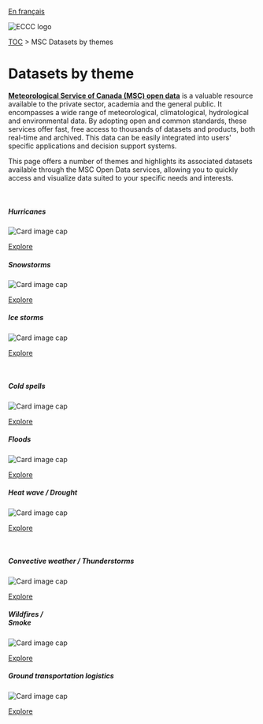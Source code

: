 [En français](readme_fr.md)

![ECCC logo](../img_eccc-logo.png)

[TOC](../readme_en.md) > MSC Datasets by themes

# Datasets by theme

**[Meteorological Service of Canada (MSC) open data](../msc-data/readme_en.md)** is a valuable resource available to the private sector, academia and the general public. It encompasses a wide range of meteorological, climatological, hydrological and environmental data. By adopting open and common standards, these services offer fast, free access to thousands of datasets and products, both real-time and archived. This data can be easily integrated into users' specific applications and decision support systems.

This page offers a number of themes and highlights its associated datasets available through the MSC Open Data services, allowing you to quickly access and visualize data suited to your specific needs and interests.

</br>

<link rel="stylesheet" href="../../css/weather-icons-master/css/weather-icons.min.css">
<div class="card-deck">
  <div class="card mb-3 text-center" style="border-radius: 15px;">
    <div class="card-header bg-light" style="border-top-left-radius: 15px; border-top-right-radius: 15px;"><h5 >Hurricanes</h5><i class="wi wi-hurricane" style="font-size: 30px;"></i></div>
    <div class="card-body">
      <img class="card-img-top" src="https://collaboration.cmc.ec.gc.ca/cmc/cmos/public_doc/msc-data-themes/hurricane.jpg" alt="Card image cap">
      <p class="card-text"><a href="../hurricanes_en" class="btn btn-primary">Explore</a>
    </div>
  </div>
  <div class="card mb-3 text-center" style="border-radius: 15px;">
    <div class="card-header bg-light" style="border-top-left-radius: 15px; border-top-right-radius: 15px;"><h5>Snowstorms</h5><i class="wi wi-snow-wind" style="font-size: 30px;"></i></div>
    <div class="card-body">
      <img class="card-img-top" src="https://collaboration.cmc.ec.gc.ca/cmc/cmos/public_doc/msc-data-themes/snowstorms.jpg" alt="Card image cap">
      <p class="card-text"><a href="../snowstorms_en" class="btn btn-primary">Explore</a>
    </div>
  </div>
  <div class="card mb-3 text-center" style="border-radius: 15px;">
    <div class="card-header bg-light" style="border-top-left-radius: 15px; border-top-right-radius: 15px;"><h5>Ice storms</h5><i class="wi wi-rain-mix" style="font-size: 30px;"></i></div>
    <div class="card-body">
      <img class="card-img-top" src="https://collaboration.cmc.ec.gc.ca/cmc/cmos/public_doc/msc-data-themes/ice_storms.JPG" alt="Card image cap">
      <p class="card-text"><a href="../ice_storms_en" class="btn btn-primary">Explore</a>
    </div>
  </div>
</div>
</br>

<div class="card-deck">
  <div class="card mb-3 text-center" style="border-radius: 15px;">
    <div class="card-header bg-light" style="border-top-left-radius: 15px; border-top-right-radius: 15px;"><h5>Cold spells </h5><i class="wi wi-snowflake-cold" style="font-size: 30px;"></i></div>
    <div class="card-body">
      <img class="card-img-top" src="https://collaboration.cmc.ec.gc.ca/cmc/cmos/public_doc/msc-data-themes/cold_spells.jpg" alt="Card image cap">
      <p class="card-text"><a href="../cold_spells_en" class="btn btn-primary">Explore</a>
    </div>
  </div>
  <div class="card mb-3 text-center" style="border-radius: 15px;">
    <div class="card-header bg-light" style="border-top-left-radius: 15px; border-top-right-radius: 15px;"><h5>Floods</h5><i class="wi wi-flood" style="font-size: 30px;"></i></div>
    <div class="card-body">
      <img class="card-img-top" src="https://collaboration.cmc.ec.gc.ca/cmc/cmos/public_doc/msc-data-themes/floods.jpg" alt="Card image cap">
      <p class="card-text"><a href="../floods_en" class="btn btn-primary">Explore</a>
    </div>
  </div>
  <div class="card mb-3 text-center" style="border-radius: 15px;">
    <div class="card-header bg-light" style="border-top-left-radius: 15px; border-top-right-radius: 15px;"><h5>Heat wave / Drought</h5><i class="wi wi-hot" style="font-size: 30px;"></i></div>
    <div class="card-body">
      <img class="card-img-top" src="https://collaboration.cmc.ec.gc.ca/cmc/cmos/public_doc/msc-data-themes/drought.jpg" alt="Card image cap">
      <p class="card-text"><a href="../drought_en" class="btn btn-primary">Explore</a>
    </div>
  </div>
</div>
</br>

<div class="card-deck">
  <div class="card mb-3 text-center" style="border-radius: 15px;">
    <div class="card-header bg-light" style="border-top-left-radius: 15px; border-top-right-radius: 15px;"><h5>Convective weather / Thunderstorms</h5><i class="wi wi-lightning" style="font-size: 30px;"></i></div>
    <div class="card-body">
      <img class="card-img-top" src="https://collaboration.cmc.ec.gc.ca/cmc/cmos/public_doc/msc-data-themes/thunderstorms.jpg" alt="Card image cap">
      <p class="card-text"><a href="../thunderstorms_en" class="btn btn-primary">Explore</a>
    </div>
  </div>
  <div class="card mb-3 text-center" style="border-radius: 15px;">
    <div class="card-header bg-light" style="border-top-left-radius: 15px; border-top-right-radius: 15px;"><h5>Wildfires /</br>Smoke</h5><i class="wi wi-fire" style="font-size: 30px;"></i></div>
    <div class="card-body">
      <img class="card-img-top" src="https://collaboration.cmc.ec.gc.ca/cmc/cmos/public_doc/msc-data-themes/wildfires.jpg" alt="Card image cap">
      </br>
      <p class="card-text"><a href="../wildfires_en" class="btn btn-primary">Explore</a>
    </div>
  </div>
  <div class="card mb-3 text-center" style="border-radius: 15px;">
    <div class="card-header bg-light" style="border-top-left-radius: 15px; border-top-right-radius: 15px;"><h5>Ground transportation logistics</h5><i class="wi wi-train" style="font-size: 30px;"></i></div>
    <div class="card-body">
      <img class="card-img-top" src="https://collaboration.cmc.ec.gc.ca/cmc/cmos/public_doc/msc-data-themes/ground-transportation_logistics.jpg" alt="Card image cap">
      </br>
      <p class="card-text"><a href="../transportation_logistics_en" class="btn btn-primary">Explore</a>
    </div>
  </div>
</div>
